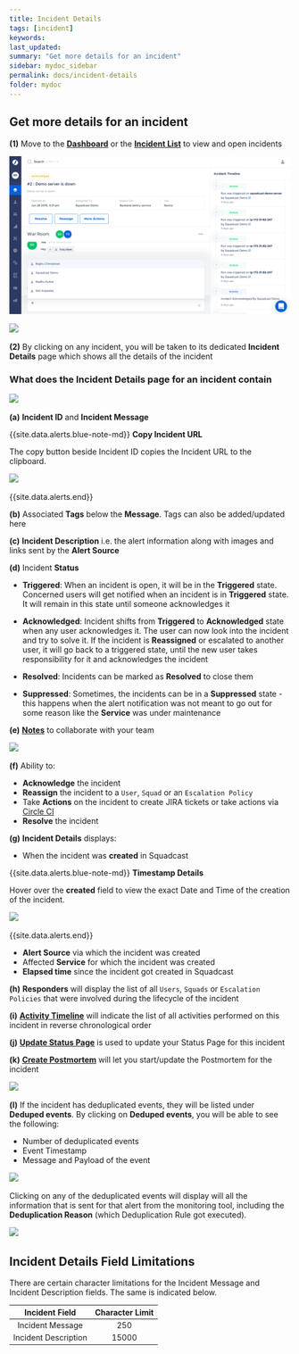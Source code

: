 ```yaml
---
title: Incident Details
tags: [incident]
keywords:
last_updated:
summary: "Get more details for an incident"
sidebar: mydoc_sidebar
permalink: docs/incident-details
folder: mydoc
---
```


## Get more details for an incident

**(1)** Move to the **[Dashboard](incident-dashboard)** or the **[Incident List](incident-list-table-view)** to view and open incidents

![](images/incident_1.png)

![](images/incident_1_1.png)

**(2)** By clicking on any incident, you will be taken to its dedicated **Incident Details** page which shows all the details of the incident

### What does the Incident Details page for an incident contain

![](images/incident_2.png)

**(a)** **Incident ID** and **Incident Message**

{{site.data.alerts.blue-note-md}}
**Copy Incident URL**

The copy button beside Incident ID copies the Incident URL to the clipboard.

![](images/incident_5.png)

{{site.data.alerts.end}}

**(b)** Associated **Tags** below the **Message**. Tags can also be added/updated here

**(c)** **Incident Description** i.e. the alert information along with images and links sent by the **Alert Source**

**(d)** Incident **Status**

- **Triggered**: When an incident is open, it will be in the **Triggered** state. Concerned users will get notified when an incident is in **Triggered** state. It will remain in this state until someone acknowledges it

- **Acknowledged**: Incident shifts from **Triggered** to **Acknowledged** state when any user acknowledges it. The user can now look into the incident and try to solve it. If the incident is **Reassigned** or escalated to another user, it will go back to a triggered state, until the new user takes responsibility for it and acknowledges the incident

- **Resolved**: Incidents can be marked as **Resolved** to close them

- **Suppressed**: Sometimes, the incidents can be in a **Suppressed** state - this happens when the alert notification was not meant to go out for some reason like the **Service** was under maintenance

**(e)** **[Notes](incident-notes)** to collaborate with your team

![](images/incident_3.png)

**(f)** Ability to:

- **Acknowledge** the incident
- **Reassign** the incident to a `User`, `Squad` or an `Escalation Policy`
- Take **Actions** on the incident to create JIRA tickets or take actions via [Circle CI](https://support.squadcast.com/docs/circleci-actions)
- **Resolve** the incident

**(g)** **Incident Details** displays:

- When the incident was **created** in Squadcast

{{site.data.alerts.blue-note-md}}
**Timestamp Details**

Hover over the **created** field to view the exact Date and Time of the creation of the incident.

![](images/incident_6.png)

{{site.data.alerts.end}}

- **Alert Source** via which the incident was created
- Affected **Service** for which the incident was created
- **Elapsed time** since the incident got created in Squadcast

**(h)** **Responders** will display the list of all `Users`, `Squads` or `Escalation Policies` that were involved during the lifecycle of the incident

**(i)** **[Activity Timeline](incident-timeline)** will indicate the list of all activities performed on this incident in reverse chronological order

**(j)** **[Update Status Page](statuspage#updating-your-statuspage)** is used to update your Status Page for this incident

**(k)** **[Create Postmortem](postmortems#creating-a-postmortem)** will let you start/update the Postmortem for the incident

![](images/incident_4.png)

**(l)** If the incident has deduplicated events, they will be listed under **Deduped events**. By clicking on **Deduped events**, you will be able to see the following:

- Number of deduplicated events
- Event Timestamp
- Message and Payload of the event

![](images/de-duplication_7.png)

Clicking on any of the deduplicated events will display will all the information that is sent for that alert from the monitoring tool, including the **Deduplication Reason** (which Deduplication Rule got executed).

![](images/dedup_reason.png)

## Incident Details Field Limitations

There are certain character limitations for the Incident Message and Incident Description fields. The same is indicated below.

|    Incident Field    | Character Limit |
|:--------------------:|:---------------:|
|   Incident Message   |       250       |
| Incident Description |      15000      |
